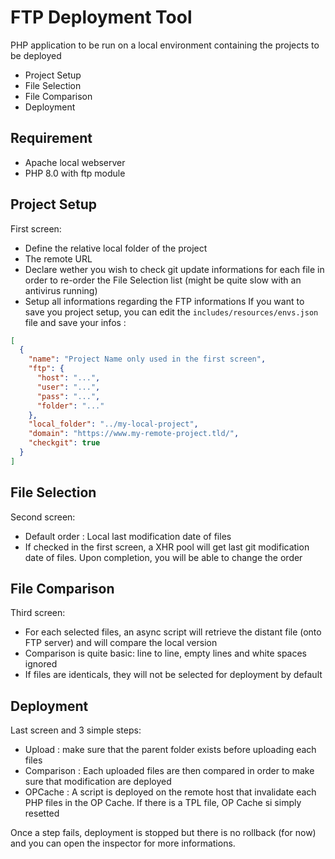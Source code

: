 # FTP Deployment Tool

PHP application to be run on a local environment containing the projects to be deployed

 * Project Setup
 * File Selection
 * File Comparison
 * Deployment

## Requirement
 * Apache local webserver
 * PHP 8.0 with ftp module

## Project Setup

First screen:
 * Define the relative local folder of the project
 * The remote URL
 * Declare wether you wish to check git update informations for each file in order to re-order the File Selection list (might be quite slow with an antivirus running)
 * Setup all informations regarding the FTP informations
If you want to save you project setup, you can edit the `includes/resources/envs.json` file and save your infos : 

```json
[
  {
    "name": "Project Name only used in the first screen",
    "ftp": {
      "host": "...",
      "user": "...",
      "pass": "...",
      "folder": "..."
    },
    "local_folder": "../my-local-project",
    "domain": "https://www.my-remote-project.tld/",
    "checkgit": true
  }
]
```

## File Selection

Second screen:
 * Default order : Local last modification date of files
 * If checked in the first screen, a XHR pool will get last git modification date of files. Upon completion, you will be able to change the order

## File Comparison

Third screen:
 * For each selected files, an async script will retrieve the distant file (onto FTP server) and will compare the local version
 * Comparison is quite basic: line to line, empty lines and white spaces ignored
 * If files are identicals, they will not be selected for deployment by default

## Deployment

Last screen and 3 simple steps: 
 * Upload : make sure that the parent folder exists before uploading each files
 * Comparison : Each uploaded files are then compared in order to make sure that modification are deployed
 * OPCache : A script is deployed on the remote host that invalidate each PHP files in the OP Cache. If there is a TPL file, OP Cache si simply resetted 

Once a step fails, deployment is stopped but there is no rollback (for now) and you can open the inspector for more informations.